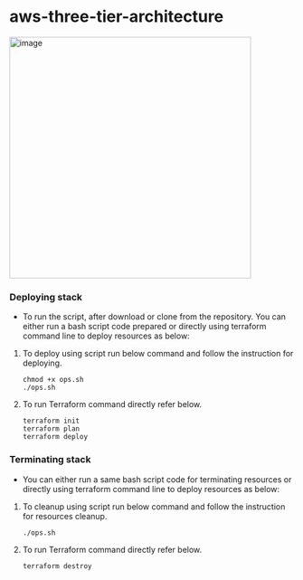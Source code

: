 # aws-three-tier-architecture

<img width="427" alt="image" src="https://user-images.githubusercontent.com/108646116/219337830-8d616f22-a350-4084-a539-03317806acfb.png">

### Deploying stack
-	To run the script, after download or clone from the repository. You can either run a bash script code prepared or directly using terraform command line to deploy resources as below:

1. To deploy using script run below command and follow the instruction for deploying.
    ```
    chmod +x ops.sh
    ./ops.sh
    ```

2. To run Terraform command directly refer below.
    ```
    terraform init	
    terraform plan
    terraform deploy 
    ```
    
### Terminating stack
-	You can either run a same bash script code for terminating resources or directly using terraform command line to deploy resources as below:

1. To cleanup using script run below command and follow the instruction for resources cleanup.
    ```
    ./ops.sh
    ```

2. To run Terraform command directly refer below.
    ```
    terraform destroy
    ```

